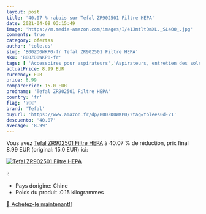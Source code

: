 ```yaml
---
layout: post
title: '40.07 % rabais sur Tefal ZR902501 Filtre HEPA'
date: 2021-04-09 03:15:49
image: 'https://m.media-amazon.com/images/I/41JmtltDmXL._SL400_.jpg'
comments: true
category: ofertas
author: 'tole.es'
slug: 'B00ZD0WKP0-fr Tefal ZR902501 Filtre HEPA'
sku: 'B00ZD0WKP0-fr'
tags: [ 'Accessoires pour aspirateurs','Aspirateurs, entretien des sols et nettoyeurs de vitres','Chauffage et climatisation','Cuisine et Maison','Filtres droits pour aspirateurs','Filtres pour aspirateurs','Purificateurs dair','tefal', ]
actualPrice: 8.99 EUR
currency: EUR
price: 8.99
comparePrice: 15.0 EUR
prodname: 'Tefal ZR902501 Filtre HEPA'
country: 'fr'
flag: '🇫🇷'
brand: 'Tefal'
buyurl: 'https://www.amazon.fr/dp/B00ZD0WKP0/?tag=tolees0d-21'
descuento: '40.07'
average: '8.99'
---
```


Vous avez [Tefal ZR902501 Filtre HEPA](https://www.amazon.fr/dp/B00ZD0WKP0/?tag=tolees0d-21)  à  40.07 % de réduction, prix final  8.99 EUR (original: 15.0 EUR) ici:

[![Tefal ZR902501 Filtre HEPA](https://m.media-amazon.com/images/I/41JmtltDmXL._SL400_.jpg)](https://www.amazon.fr/dp/B00ZD0WKP0/?tag=tolees0d-21)

ℹ️:

- Pays dorigine: Chine
- Poids du produit :0.15 kilogrammes

[🛒 Achetez-le maintenant!!](https://www.amazon.fr/dp/B00ZD0WKP0/?tag=tolees0d-21)
